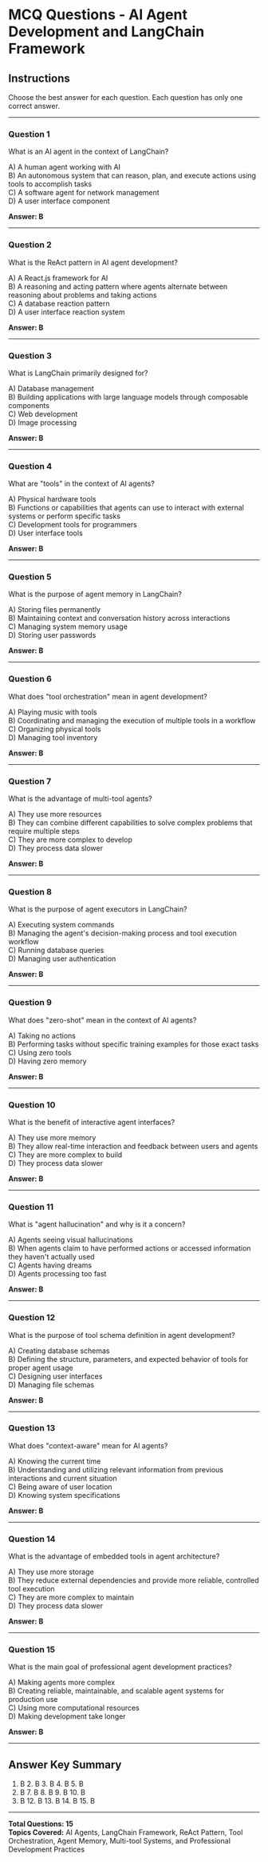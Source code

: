 # MCQ Questions - AI Agent Development and LangChain Framework

## Instructions
Choose the best answer for each question. Each question has only one correct answer.

---

### Question 1
What is an AI agent in the context of LangChain?

A) A human agent working with AI  
B) An autonomous system that can reason, plan, and execute actions using tools to accomplish tasks  
C) A software agent for network management  
D) A user interface component  

**Answer: B**

---

### Question 2
What is the ReAct pattern in AI agent development?

A) A React.js framework for AI  
B) A reasoning and acting pattern where agents alternate between reasoning about problems and taking actions  
C) A database reaction pattern  
D) A user interface reaction system  

**Answer: B**

---

### Question 3
What is LangChain primarily designed for?

A) Database management  
B) Building applications with large language models through composable components  
C) Web development  
D) Image processing  

**Answer: B**

---

### Question 4
What are "tools" in the context of AI agents?

A) Physical hardware tools  
B) Functions or capabilities that agents can use to interact with external systems or perform specific tasks  
C) Development tools for programmers  
D) User interface tools  

**Answer: B**

---

### Question 5
What is the purpose of agent memory in LangChain?

A) Storing files permanently  
B) Maintaining context and conversation history across interactions  
C) Managing system memory usage  
D) Storing user passwords  

**Answer: B**

---

### Question 6
What does "tool orchestration" mean in agent development?

A) Playing music with tools  
B) Coordinating and managing the execution of multiple tools in a workflow  
C) Organizing physical tools  
D) Managing tool inventory  

**Answer: B**

---

### Question 7
What is the advantage of multi-tool agents?

A) They use more resources  
B) They can combine different capabilities to solve complex problems that require multiple steps  
C) They are more complex to develop  
D) They process data slower  

**Answer: B**

---

### Question 8
What is the purpose of agent executors in LangChain?

A) Executing system commands  
B) Managing the agent's decision-making process and tool execution workflow  
C) Running database queries  
D) Managing user authentication  

**Answer: B**

---

### Question 9
What does "zero-shot" mean in the context of AI agents?

A) Taking no actions  
B) Performing tasks without specific training examples for those exact tasks  
C) Using zero tools  
D) Having zero memory  

**Answer: B**

---

### Question 10
What is the benefit of interactive agent interfaces?

A) They use more memory  
B) They allow real-time interaction and feedback between users and agents  
C) They are more complex to build  
D) They process data slower  

**Answer: B**

---

### Question 11
What is "agent hallucination" and why is it a concern?

A) Agents seeing visual hallucinations  
B) When agents claim to have performed actions or accessed information they haven't actually used  
C) Agents having dreams  
D) Agents processing too fast  

**Answer: B**

---

### Question 12
What is the purpose of tool schema definition in agent development?

A) Creating database schemas  
B) Defining the structure, parameters, and expected behavior of tools for proper agent usage  
C) Designing user interfaces  
D) Managing file schemas  

**Answer: B**

---

### Question 13
What does "context-aware" mean for AI agents?

A) Knowing the current time  
B) Understanding and utilizing relevant information from previous interactions and current situation  
C) Being aware of user location  
D) Knowing system specifications  

**Answer: B**

---

### Question 14
What is the advantage of embedded tools in agent architecture?

A) They use more storage  
B) They reduce external dependencies and provide more reliable, controlled tool execution  
C) They are more complex to maintain  
D) They process data slower  

**Answer: B**

---

### Question 15
What is the main goal of professional agent development practices?

A) Making agents more complex  
B) Creating reliable, maintainable, and scalable agent systems for production use  
C) Using more computational resources  
D) Making development take longer  

**Answer: B**

---

## Answer Key Summary
1. B  2. B  3. B  4. B  5. B  
6. B  7. B  8. B  9. B  10. B  
11. B  12. B  13. B  14. B  15. B

---

**Total Questions: 15**  
**Topics Covered:** AI Agents, LangChain Framework, ReAct Pattern, Tool Orchestration, Agent Memory, Multi-tool Systems, and Professional Development Practices